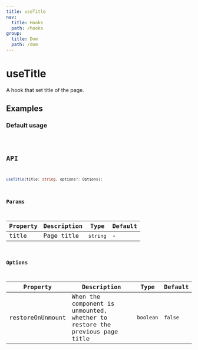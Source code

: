 ```yaml
---
title: useTitle
nav:
  title: Hooks
  path: /hooks
group:
  title: Dom
  path: /dom
---
```


# useTitle

<Tag lang="en-US" tags="ssr"></Tag>

A hook that set title of the page.

## Examples

### Default usage

<code src="./demo/demo1.tsx" />

## API

```typescript
useTitle(title: string, options?: Options);
```

### Params

| Property | Description | Type     | Default |
|----------|-------------|----------|---------|
| title    | Page title  | `string` | -       |

### Options

| Property         | Description                                                                 | Type      | Default |
|------------------|-----------------------------------------------------------------------------|-----------|---------|
| restoreOnUnmount | When the component is unmounted, whether to restore the previous page title | `boolean` | `false` |
